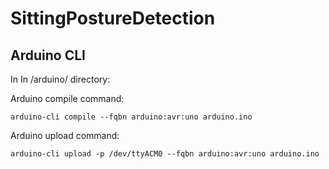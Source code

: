 # SittingPostureDetection


## Arduino CLI
In In /arduino/ directory:

Arduino compile command:
```
arduino-cli compile --fqbn arduino:avr:uno arduino.ino
```

Arduino upload command:
```
arduino-cli upload -p /dev/ttyACM0 --fqbn arduino:avr:uno arduino.ino
```